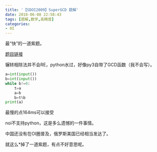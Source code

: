 ```yaml
---
title: '【SDOI2009】SuperGCD 题解'
date: 2018-06-08 22:58:43
tags: [题解,数学,高精度]
categories:
- OI   
---
```




最“快”的一道紫题。

<!--more-->

[题目链接](https://www.lydsy.com/JudgeOnline/problem.php?id=1876)

辗转相除法并不会RE，python水过，好像py3自带了GCD函数（我不会写）。

```python
a=int(input()) 
b=int(input()) 
while b!=0: 
    t=a 
    a=b 
    b=t%b 
print(a)
```

最慢的点164ms可以接受

noi不支持python，这是多么遗憾的一件事情。

中国还没有在OI圈普及，俄罗斯美国已经相当发达了。



就这么*掉了一道紫题，有点不好意思呢。